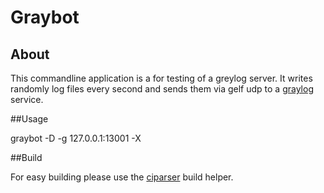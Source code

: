# Graybot

## About

This commandline application is a for testing of a greylog server. It writes randomly log files every second and sends them via gelf udp to a [graylog](https://www.graylog.org) service.

##Usage

graybot -D -g 127.0.0.1:13001 -X


##Build

For easy building please use the [ciparser](https://github.com/celluloidvfx/ciparser) build helper.


